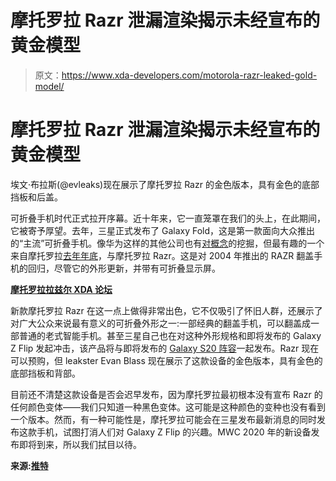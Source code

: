 # 摩托罗拉 Razr 泄漏渲染揭示未经宣布的黄金模型

> 原文：<https://www.xda-developers.com/motorola-razr-leaked-gold-model/>

# 摩托罗拉 Razr 泄漏渲染揭示未经宣布的黄金模型

埃文·布拉斯(@evleaks)现在展示了摩托罗拉 Razr 的金色版本，具有金色的底部挡板和后盖。

可折叠手机时代正式拉开序幕。近十年来，它一直笼罩在我们的头上，在此期间，它被寄予厚望。去年，三星正式发布了 Galaxy Fold，这是第一款面向大众推出的“主流”可折叠手机。像华为这样的其他公司也有[对概念](https://www.xda-developers.com/new-huawei-mate-x-model-65w-fast-charging/)的挖掘，但最有趣的一个来自摩托罗拉[去年年底](https://www.xda-developers.com/motorola-razr-folding-phone-revealed/)，与摩托罗拉 Razr。这是对 2004 年推出的 RAZR 翻盖手机的回归，尽管它的外形更新，并带有可折叠显示屏。

**[摩托罗拉拉兹尔 XDA 论坛](https://forum.xda-developers.com/razr-2019)**

新款摩托罗拉 Razr 在这一点上做得非常出色，它不仅吸引了怀旧人群，还展示了对广大公众来说最有意义的可折叠外形之一:一部经典的翻盖手机，可以翻盖成一部普通的老式智能手机。甚至三星自己也在对这种外形规格和即将发布的 Galaxy Z Flip 发起冲击，该产品将与即将发布的 [Galaxy S20 阵容](https://www.xda-developers.com/samsung-galaxy-s20-plus-ultra-5g-leaks-rumors-specs-features/)一起发布。Razr 现在可以预购，但 leakster Evan Blass 现在展示了这款设备的金色版本，具有金色的底部挡板和背部。

目前还不清楚这款设备是否会迟早发布，因为摩托罗拉最初根本没有宣布 Razr 的任何颜色变体——我们只知道一种黑色变体。这可能是这种颜色的变种也没有看到一个版本。然而，有一种可能性是，摩托罗拉可能会在三星发布最新消息的同时发布这款手机，试图打消人们对 Galaxy Z Flip 的兴趣。MWC 2020 年的新设备发布即将到来，所以我们拭目以待。

**来源:[推特](https://twitter.com/evleaks/status/1225008602336911360)**